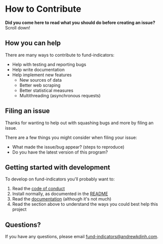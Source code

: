 # How to Contribute

**Did you come here to read what you should do before creating an issue?** Scroll down!

## How you can help

There are many ways to contribute to fund-indicators:

- Help with testing and reporting bugs
- Help write documentation
- Help implement new features
  - New sources of data
  - Better web scraping
  - Better statistical measures
  - Multithreading (asynchronous requests)

## Filing an issue

Thanks for wanting to help out with squashing bugs and more by filing an issue.

There are a few things you might consider when filing your issue:

- What made the issue/bug appear? (steps to reproduce)
- Do you have the latest version of this program?

## Getting started with development

To develop on fund-indicators you'll probably want to:

1. Read the [code of conduct](https://github.com/andrewkdinh/fund-indicators/blob/master/CODE-OF-CONDUCT.md)
2. Install normally, as documented in the [README](https://github.com/andrewkdinh/fund-indicators#quickstart)
3. Read the [documentation](https://github.com/andrewkdinh/fund-indicators/wiki) (although it's not much)
4. Read the section above to understand the ways you could best help this project

## Questions?

If you have any questions, please email fund-indicators@andrewkdinh.com.
